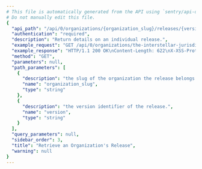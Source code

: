 ```yaml
---
# This file is automatically generated from the API using `sentry/api-docs/generator.py.`
# Do not manually edit this file.
{
  "api_path": "/api/0/organizations/{organization_slug}/releases/{version}/", 
  "authentication": "required", 
  "description": "Return details on an individual release.", 
  "example_request": "GET /api/0/organizations/the-interstellar-jurisdiction/releases/284bca5a5bb4a5d8b2541892cc492af84e7fb8c4/ HTTP/1.1\nHost: sentry.io\nAuthorization: Bearer <token>", 
  "example_response": "HTTP/1.1 200 OK\nContent-Length: 622\nX-XSS-Protection: 1; mode=block\nX-Content-Type-Options: nosniff\nContent-Language: en\nAccess-Control-Expose-Headers: X-Sentry-Error, Retry-After\nVary: Accept-Language, Cookie\nAccess-Control-Allow-Methods: GET, PUT, DELETE, HEAD, OPTIONS\nAllow: GET, PUT, DELETE, HEAD, OPTIONS\nAccess-Control-Allow-Origin: *\nAccess-Control-Allow-Headers: X-Sentry-Auth, X-Requested-With, Origin, Accept, Content-Type, Authentication, Authorization\nContent-Type: application/json\nX-Frame-Options: deny\n\n{\n  \"authors\": [], \n  \"commitCount\": 0, \n  \"data\": {}, \n  \"dateCreated\": \"2020-03-10T05:57:36.065493Z\", \n  \"dateReleased\": null, \n  \"deployCount\": 0, \n  \"firstEvent\": \"2020-03-10T05:57:36Z\", \n  \"lastCommit\": null, \n  \"lastDeploy\": null, \n  \"lastEvent\": \"2020-03-10T05:57:38Z\", \n  \"newGroups\": 0, \n  \"owner\": null, \n  \"projects\": [\n    {\n      \"name\": \"Pump Station\", \n      \"slug\": \"pump-station\"\n    }\n  ], \n  \"ref\": null, \n  \"shortVersion\": \"284bca5a5bb4a5d8b2541892cc492af84e7fb8c4\", \n  \"url\": null, \n  \"version\": \"284bca5a5bb4a5d8b2541892cc492af84e7fb8c4\", \n  \"versionInfo\": {\n    \"buildHash\": \"284bca5a5bb4a5d8b2541892cc492af84e7fb8c4\", \n    \"description\": \"284bca5a5bb4\", \n    \"package\": null, \n    \"version\": {\n      \"raw\": \"284bca5a5bb4a5d8b2541892cc492af84e7fb8c4\"\n    }\n  }\n}", 
  "method": "GET", 
  "parameters": null, 
  "path_parameters": [
    {
      "description": "the slug of the organization the release belongs to.", 
      "name": "organization_slug", 
      "type": "string"
    }, 
    {
      "description": "the version identifier of the release.", 
      "name": "version", 
      "type": "string"
    }
  ], 
  "query_parameters": null, 
  "sidebar_order": 3, 
  "title": "Retrieve an Organization's Release", 
  "warning": null
}
---
```

